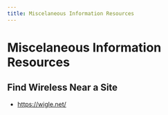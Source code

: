 ```yaml
---
title: Miscelaneous Information Resources
---
```


# Miscelaneous Information Resources

## Find Wireless Near a Site

* https://wigle.net/

